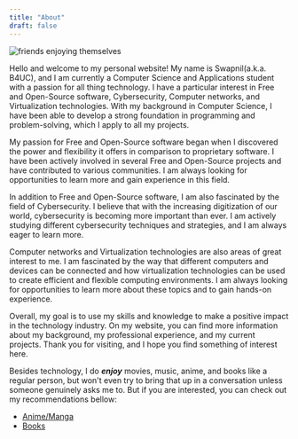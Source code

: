 ```yaml
---
title: "About"
draft: false
---
```


![friends enjoying themselves](/img/apu_band.gif)


Hello and welcome to my personal website! My name is Swapnil(a.k.a. B4UC),
and I am currently a Computer Science and Applications student with a passion for all thing
technology. I have a particular interest in Free and Open-Source software,
Cybersecurity, Computer networks, and Virtualization technologies. With my
background in Computer Science, I have been able to develop a strong foundation
in programming and problem-solving, which I apply to all my projects.

My passion for Free and Open-Source software began when I discovered the power
and flexibility it offers in comparison to proprietary software. I have been
actively involved in several Free and Open-Source projects and have contributed
to various communities. I am always looking for opportunities to learn more
and gain experience in this field.

In addition to Free and Open-Source software, I am also fascinated by the
field of Cybersecurity. I believe that with the increasing digitization of
our world, cybersecurity is becoming more important than ever. I am actively
studying different cybersecurity techniques and strategies, and I am always
eager to learn more.

Computer networks and Virtualization technologies are also areas of 
great interest to me. I am fascinated by the way that different computers
and devices can be connected and how virtualization technologies can be
used to create efficient and flexible computing environments. I am
always looking for opportunities to learn more about these topics and
to gain hands-on experience.

Overall, my goal is to use my skills and knowledge to make a positive
impact in the technology industry. On my website, you can find more
information about my background, my professional experience, and my
current projects. Thank you for visiting, and I hope you find something
of interest here.

Besides technology, I do ***enjoy*** movies, music, anime, and books like a
regular person, but won't even try to bring that up in a conversation unless
someone genuinely asks me to. But if you are interested, you can check out my
recommendations bellow:

- [Anime/Manga](/anime/)
- [Books](/book/)
